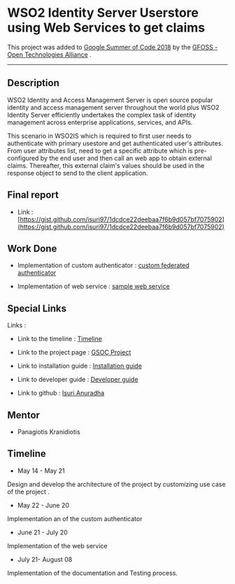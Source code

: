 
# WSO2 Identity Server Userstore using Web Services to get claims

This project was added to [Google Summer of Code 2018](https://summerofcode.withgoogle.com/) by the [GFOSS - Open Technologies Alliance](https://gfoss.eu/home-posts/) .

---
**Description**
---
WSO2 Identity and Access Management Server is open source popular identity and access management server throughout the world plus WSO2 Identity Server efficiently undertakes the complex task of identity management across enterprise applications, services, and APIs.

This scenario in WSO2IS which is required to first user needs to authenticate with primary usestore and get authenticated user's attributes. From user attributes list, need to get a specific attribute which is pre-configured by the end user and then call an web app to obtain external claims. Thereafter, this external claim's values should be used in the response object to send to the client application.

**Final report**
---
- Link : [https://gist.github.com/isuri97/1dcdce22deebaa7f6b9d057bf7075902](https://gist.github.com/isuri97/1dcdce22deebaa7f6b9d057bf7075902)

**Work Done**
---
- Implementation of custom authenticator : [custom federated authenticator](https://github.com/eellak/gsoc2018-wso2/tree/master/components/org.wso2.carbon.identity.sample.custom.authenticator)

- Implementation of web service : [sample web service](https://github.com/eellak/gsoc2018-wso2/tree/master/components/sample_web_application)


**Special Links**
---
 Links :

* Link to the timeline : [Timeline](https://docs.google.com/spreadsheets/d/1oHRgznE82yOQ7dBfqKD3IIba4ZlfTBd8lKsjUgp_fRU/edit?usp=sharing)

* Link to the project page : [GSOC Project](https://summerofcode.withgoogle.com/projects/#5787476321370112)

* Link to installation guide : [Installation guide](https://github.com/eellak/gsoc2018-wso2/wiki/Installation-Guide)

* Link to developer guide : [Developer guide](https://github.com/eellak/gsoc2018-wso2/wiki/Developer-Guide)

* Link to github : [Isuri Anuradha](https://github.com)

**Mentor**
---
- Panagiotis Kranidiotis

**Timeline**
---
- May 14 - May 21

Design and develop the architecture of the project by customizing use case of the project .

- May 22 - June 20

 Implementation an of the custom authenticator

- June 21 - July 20

Implementation of  the web service

- July 21- August 08

Implementation of the  documentation and Testing process.

